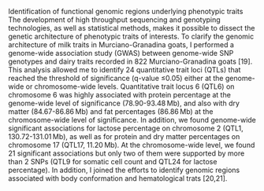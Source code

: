 Identification of functional genomic regions underlying phenotypic traits
The development of high throughput sequencing and genotyping technologies, as well as statistical methods, makes it possible to dissect the genetic architecture of phenotypic traits of interests.  To clarify the genomic architecture of milk traits in Murciano-Granadina goats, I performed a genome-wide association study (GWAS) between genome-wide SNP genotypes and dairy traits recorded in 822 Murciano-Granadina goats [19]. This analysis allowed me to identify 24 quantitative trait loci (QTLs) that reached the threshold of significance (q-value ≤0.05) either at the genome-wide or chromosome-wide levels. Quantitative trait locus 6 (QTL6) on chromosome 6 was highly associated with protein percentage at the genome-wide level of significance (78.90-93.48 Mb), and also with dry matter (84.67-86.86 Mb) and fat percentages (86.86 Mb) at the chromosome-wide level of significance. In addition, we found genome-wide significant associations for lactose percentage on chromosome 2 (QTL1, 130.72-131.01 Mb), as well as for protein and dry matter percentages on chromosome 17 (QTL17, 11.20 Mb). At the chromosome-wide level, we found 21 significant associations but only two of them were supported by more than 2 SNPs (QTL9 for somatic cell count and QTL24 for lactose percentage). In addition, I joined the efforts to identify genomic regions associated with body conformation and hematological trats [20,21].
